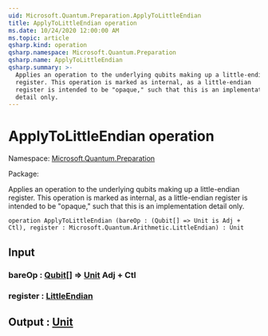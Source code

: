 ```yaml
---
uid: Microsoft.Quantum.Preparation.ApplyToLittleEndian
title: ApplyToLittleEndian operation
ms.date: 10/24/2020 12:00:00 AM
ms.topic: article
qsharp.kind: operation
qsharp.namespace: Microsoft.Quantum.Preparation
qsharp.name: ApplyToLittleEndian
qsharp.summary: >-
  Applies an operation to the underlying qubits making up a little-endian
  register. This operation is marked as internal, as a little-endian
  register is intended to be "opaque," such that this is an implementation
  detail only.
---
```


# ApplyToLittleEndian operation

Namespace: [Microsoft.Quantum.Preparation](xref:Microsoft.Quantum.Preparation)

Package: [](https://nuget.org/packages/)


Applies an operation to the underlying qubits making up a little-endianregister. This operation is marked as internal, as a little-endianregister is intended to be "opaque," such that this is an implementationdetail only.

```qsharp
operation ApplyToLittleEndian (bareOp : (Qubit[] => Unit is Adj + Ctl), register : Microsoft.Quantum.Arithmetic.LittleEndian) : Unit
```


## Input

### bareOp : [Qubit](xref:microsoft.quantum.lang-ref.qubit)[] => [Unit](xref:microsoft.quantum.lang-ref.unit) Adj + Ctl




### register : [LittleEndian](xref:Microsoft.Quantum.Arithmetic.LittleEndian)





## Output : [Unit](xref:microsoft.quantum.lang-ref.unit)

